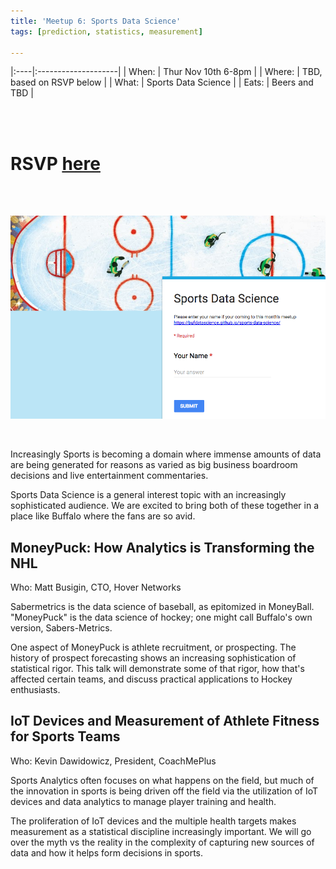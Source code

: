 ```yaml
---
title: 'Meetup 6: Sports Data Science'
tags: [prediction, statistics, measurement]

---
```





|:----|:--------------------|
| When: | Thur Nov 10th 6-8pm |
| Where:  | TBD, based on RSVP below |
| What: | Sports Data Science |
| Eats: | Beers and TBD | 

<br>
<br>

# RSVP [here](https://docs.google.com/forms/d/e/1FAIpQLSdgafFqbcI_1Yko7chKwe9uhcDALzz1wNJIDZXyupJXgd2Rmg/viewform)

<br>
<br>

![](/images/sports_sign_up.png)

<br>


Increasingly Sports is becoming a domain where immense amounts of data are being generated for reasons as varied as big business boardroom decisions and live entertainment commentaries. 

Sports Data Science is a general interest topic with an increasingly sophisticated audience. We are excited to bring both of these together in a place like Buffalo where the fans are so avid. 




## MoneyPuck: How Analytics is Transforming the NHL

Who: Matt Busigin, CTO, Hover Networks

Sabermetrics is the data science of baseball, as epitomized in MoneyBall. "MoneyPuck" is the data science of hockey; one might call Buffalo's own version, Sabers-Metrics. 

One aspect of MoneyPuck is athlete recruitment, or prospecting. The history of prospect forecasting shows an increasing sophistication of statistical rigor. This talk will demonstrate some of that rigor, how that's affected certain teams, and discuss practical applications to Hockey enthusiasts.


## IoT Devices and Measurement of Athlete Fitness for Sports Teams

Who: Kevin Dawidowicz, President, CoachMePlus

Sports Analytics often focuses on what happens on the field, but much of the innovation in sports is being driven off the field via the utilization of IoT devices and data analytics to manage player training and health.  

The proliferation of IoT devices and the multiple health targets makes measurement as a statistical discipline increasingly important.  We will go over the myth vs the reality in the complexity of capturing new sources of data and how it helps form decisions in sports. 